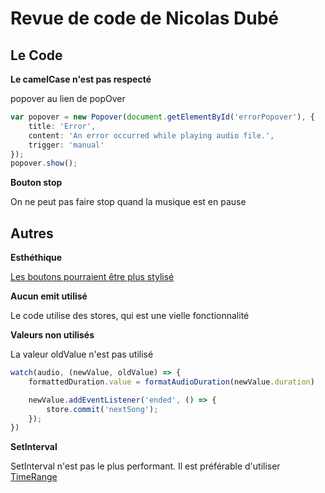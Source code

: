 # Revue de code de Nicolas Dubé

## Le Code

**Le camelCase n'est pas respecté**

popover au lien de popOver
```ts
var popover = new Popover(document.getElementById('errorPopover'), {
    title: 'Error',
    content: 'An error occurred while playing audio file.',
    trigger: 'manual'
});
popover.show();
```


**Bouton stop**

On ne peut pas faire stop quand la musique est en pause



## Autres

**Esthéthique**

[Les boutons pourraient être plus stylisé](https://getbootstrap.com/docs/4.1/components/buttons/)


**Aucun emit utilisé**

Le code utilise des stores, qui est une vielle fonctionnalité


**Valeurs non utilisés**

La valeur oldValue n'est pas utilisé
```ts
watch(audio, (newValue, oldValue) => {
    formattedDuration.value = formatAudioDuration(newValue.duration)

    newValue.addEventListener('ended', () => {
        store.commit('nextSong');
    });
})
```


**SetInterval**

SetInterval n'est pas le plus performant.
Il est préférable d'utiliser [TimeRange](https://developer.mozilla.org/en-US/docs/Web/API/TimeRanges)